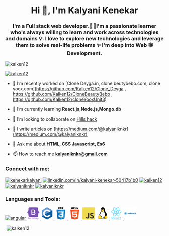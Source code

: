 <h1 align="center">Hi 👋, I'm Kalyani Kenekar</h1>
<h3 align="center">I'm a Full stack web developer.👨‍💻I'm a passionate learner who's always willing to learn and work across technologies and domains 💡. I love to explore new technologies and leverage them to solve real-life problems ✨ I'm deep into Web 🕸️ Development.</h3>

<p align="left"> <img src="https://komarev.com/ghpvc/?username=kalken12&label=Profile%20views&color=0e75b6&style=flat" alt="kalken12" /> </p>

<p align="left"> <a href="https://github.com/ryo-ma/github-profile-trophy"><img src="https://github-profile-trophy.vercel.app/?username=kalken12" alt="kalken12" /></a> </p>

- 🔭 I’m recently worked on [Clone Deyga.in, clone beutybebo.com, clone yoox.com](https://github.com/Kalken12/Clone_Deyga , https://github.com/Kalken12/CloneBeautyBebo , https://github.com/Kalken12/cloneYooxUnit3)

- 🌱 I’m currently learning **React.js,Node.js,Mongo.db**

- 👯 I’m looking to collaborate on [Hills hack](https://github.com/Kalken12/website)

- 📝 I write articles on [https://medium.com/@kalyaniknkr](https://medium.com/@kalyaniknkr)

- 💬 Ask me about **HTML, CSS Javascript, Es6**

- 📫 How to reach me **kalyaniknkr@gmail.com**

<h3 align="left">Connect with me:</h3>
<p align="left">
<a href="https://twitter.com/kenekarkalyani" target="blank"><img align="center" src="https://raw.githubusercontent.com/rahuldkjain/github-profile-readme-generator/master/src/images/icons/Social/twitter.svg" alt="kenekarkalyani" height="30" width="40" /></a>
<a href="https://linkedin.com/in/linkedin.com/in/kalyani-kenekar-50417b1b0" target="blank"><img align="center" src="https://raw.githubusercontent.com/rahuldkjain/github-profile-readme-generator/master/src/images/icons/Social/linked-in-alt.svg" alt="linkedin.com/in/kalyani-kenekar-50417b1b0" height="30" width="40" /></a>
<a href="https://codesandbox.com/kalken12" target="blank"><img align="center" src="https://raw.githubusercontent.com/rahuldkjain/github-profile-readme-generator/master/src/images/icons/Social/codesandbox.svg" alt="kalken12" height="30" width="40" /></a>
<a href="https://instagram.com/kalyaniknkr" target="blank"><img align="center" src="https://raw.githubusercontent.com/rahuldkjain/github-profile-readme-generator/master/src/images/icons/Social/instagram.svg" alt="kalyaniknkr" height="30" width="40" /></a>
<a href="https://www.leetcode.com/kalyaniknkr" target="blank"><img align="center" src="https://raw.githubusercontent.com/rahuldkjain/github-profile-readme-generator/master/src/images/icons/Social/leet-code.svg" alt="kalyaniknkr" height="30" width="40" /></a>
</p>

<h3 align="left">Languages and Tools:</h3>
<p align="left"> <a href="https://angular.io" target="_blank" rel="noreferrer"> <img src="https://angular.io/assets/images/logos/angular/angular.svg" alt="angular" width="40" height="40"/> </a> <a href="https://getbootstrap.com" target="_blank" rel="noreferrer"> <img src="https://raw.githubusercontent.com/devicons/devicon/master/icons/bootstrap/bootstrap-plain-wordmark.svg" alt="bootstrap" width="40" height="40"/> </a> <a href="https://www.cprogramming.com/" target="_blank" rel="noreferrer"> <img src="https://raw.githubusercontent.com/devicons/devicon/master/icons/c/c-original.svg" alt="c" width="40" height="40"/> </a> <a href="https://www.w3schools.com/css/" target="_blank" rel="noreferrer"> <img src="https://raw.githubusercontent.com/devicons/devicon/master/icons/css3/css3-original-wordmark.svg" alt="css3" width="40" height="40"/> </a> <a href="https://www.w3.org/html/" target="_blank" rel="noreferrer"> <img src="https://raw.githubusercontent.com/devicons/devicon/master/icons/html5/html5-original-wordmark.svg" alt="html5" width="40" height="40"/> </a> <a href="https://developer.mozilla.org/en-US/docs/Web/JavaScript" target="_blank" rel="noreferrer"> <img src="https://raw.githubusercontent.com/devicons/devicon/master/icons/javascript/javascript-original.svg" alt="javascript" width="40" height="40"/> </a> <a href="https://www.linux.org/" target="_blank" rel="noreferrer"> <img src="https://raw.githubusercontent.com/devicons/devicon/master/icons/linux/linux-original.svg" alt="linux" width="40" height="40"/> </a> <a href="https://reactjs.org/" target="_blank" rel="noreferrer"> <img src="https://raw.githubusercontent.com/devicons/devicon/master/icons/react/react-original-wordmark.svg" alt="react" width="40" height="40"/> </a> <a href="https://webpack.js.org" target="_blank" rel="noreferrer"> <img src="https://raw.githubusercontent.com/devicons/devicon/d00d0969292a6569d45b06d3f350f463a0107b0d/icons/webpack/webpack-original-wordmark.svg" alt="webpack" width="40" height="40"/> </a> </p>

<p>&nbsp;<img align="center" src="https://github-readme-stats.vercel.app/api?username=kalken12&show_icons=true&locale=en" alt="kalken12" /></p>

